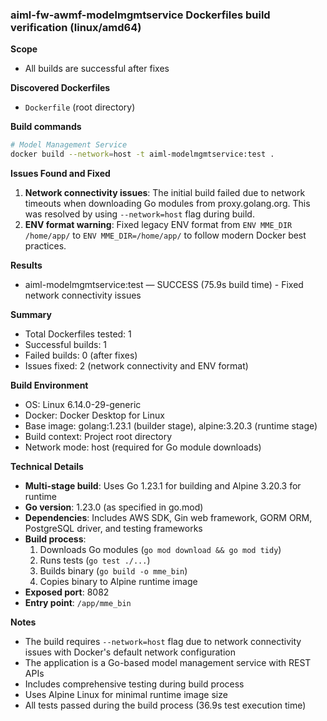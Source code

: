 ### aiml-fw-awmf-modelmgmtservice Dockerfiles build verification (linux/amd64)

**Scope**
- All builds are successful after fixes

**Discovered Dockerfiles**
- `Dockerfile` (root directory)

**Build commands**
```bash
# Model Management Service
docker build --network=host -t aiml-modelmgmtservice:test .
```

**Issues Found and Fixed**
1. **Network connectivity issues**: The initial build failed due to network timeouts when downloading Go modules from proxy.golang.org. This was resolved by using `--network=host` flag during build.
2. **ENV format warning**: Fixed legacy ENV format from `ENV MME_DIR /home/app/` to `ENV MME_DIR=/home/app/` to follow modern Docker best practices.

**Results**
- aiml-modelmgmtservice:test — SUCCESS (75.9s build time) - Fixed network connectivity issues

**Summary**
- Total Dockerfiles tested: 1
- Successful builds: 1
- Failed builds: 0 (after fixes)
- Issues fixed: 2 (network connectivity and ENV format)

**Build Environment**
- OS: Linux 6.14.0-29-generic
- Docker: Docker Desktop for Linux
- Base image: golang:1.23.1 (builder stage), alpine:3.20.3 (runtime stage)
- Build context: Project root directory
- Network mode: host (required for Go module downloads)

**Technical Details**
- **Multi-stage build**: Uses Go 1.23.1 for building and Alpine 3.20.3 for runtime
- **Go version**: 1.23.0 (as specified in go.mod)
- **Dependencies**: Includes AWS SDK, Gin web framework, GORM ORM, PostgreSQL driver, and testing frameworks
- **Build process**: 
  1. Downloads Go modules (`go mod download && go mod tidy`)
  2. Runs tests (`go test ./...`)
  3. Builds binary (`go build -o mme_bin`)
  4. Copies binary to Alpine runtime image
- **Exposed port**: 8082
- **Entry point**: `/app/mme_bin`

**Notes**
- The build requires `--network=host` flag due to network connectivity issues with Docker's default network configuration
- The application is a Go-based model management service with REST APIs
- Includes comprehensive testing during build process
- Uses Alpine Linux for minimal runtime image size
- All tests passed during the build process (36.9s test execution time)
